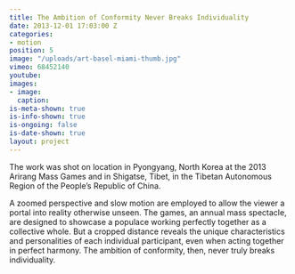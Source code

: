 ```yaml
---
title: The Ambition of Conformity Never Breaks Individuality
date: 2013-12-01 17:03:00 Z
categories:
- motion
position: 5
image: "/uploads/art-basel-miami-thumb.jpg"
vimeo: 68452140
youtube: 
images:
- image: 
  caption: 
is-meta-shown: true
is-info-shown: true
is-ongoing: false
is-date-shown: true
layout: project
---
```


The work was shot on location in Pyongyang, North Korea at the 2013 Arirang Mass Games and in Shigatse, Tibet, in the Tibetan Autonomous Region of the People’s Republic of China. 

A zoomed perspective and slow motion are employed to allow the viewer a portal into reality otherwise unseen. The games, an annual mass spectacle, are designed to showcase a populace working perfectly together as a collective whole. But a cropped distance reveals the unique characteristics and personalities of each individual participant, even when acting together in perfect harmony. The ambition of conformity, then, never truly breaks individuality.